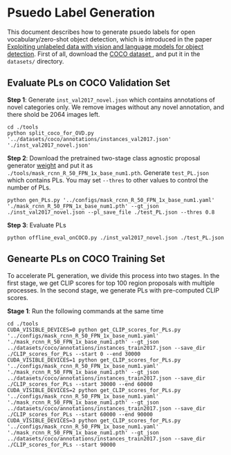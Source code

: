 # Psuedo Label Generation

This document describes how to generate psuedo labels for open vocabulary/zero-shot object detection, which is introduced in the paper [Exploiting unlabeled data with vision and language models for object detection]().
First of all, download the [COCO dataset ](https://cocodataset.org/#home), and put it in the `datasets/` directory.


## Evaluate PLs on COCO Validation Set

**Step 1**: Generate `inst_val2017_novel.json` which contains annotations of novel categories only. 
We remove images without any novel annotation, and there shold be 2064 images left.
```
cd ./tools
python split_coco_for_OVD.py '../datasets/coco/annotations/instances_val2017.json' './inst_val2017_novel.json'
```

**Step 2**: Download the pretrained two-stage class agnostic proposal generator [weight]() and put it as `./tools/mask_rcnn_R_50_FPN_1x_base_num1.pth`. 
Generate `test_PL.json` which contains PLs. You may set `--thres` to other values to control the number of PLs.
```
python gen_PLs.py '../configs/mask_rcnn_R_50_FPN_1x_base_num1.yaml' './mask_rcnn_R_50_FPN_1x_base_num1.pth' --gt_json ./inst_val2017_novel.json --pl_save_file ./test_PL.json --thres 0.8 
```

**Step 3**: Evaluate PLs
```
python offline_eval_onCOCO.py ./inst_val2017_novel.json ./test_PL.json
```


## Genearte PLs on COCO Training Set

To accelerate PL generation, we divide this process into two stages. 
In the first stage, we get CLIP scores for top 100 region proposals with multiple processes.
In the second stage, we generate PLs with pre-computed CLIP scores.

**Stage 1**: Run the following commands at the same time
```
cd ./tools
CUDA_VISIBLE_DEVICES=0 python get_CLIP_scores_for_PLs.py '../configs/mask_rcnn_R_50_FPN_1x_base_num1.yaml' './mask_rcnn_R_50_FPN_1x_base_num1.pth' --gt_json ../datasets/coco/annotations/instances_train2017.json --save_dir ./CLIP_scores_for_PLs --start 0 --end 30000
CUDA_VISIBLE_DEVICES=1 python get_CLIP_scores_for_PLs.py '../configs/mask_rcnn_R_50_FPN_1x_base_num1.yaml' './mask_rcnn_R_50_FPN_1x_base_num1.pth' --gt_json ../datasets/coco/annotations/instances_train2017.json --save_dir ./CLIP_scores_for_PLs --start 30000 --end 60000
CUDA_VISIBLE_DEVICES=2 python get_CLIP_scores_for_PLs.py '../configs/mask_rcnn_R_50_FPN_1x_base_num1.yaml' './mask_rcnn_R_50_FPN_1x_base_num1.pth' --gt_json ../datasets/coco/annotations/instances_train2017.json --save_dir ./CLIP_scores_for_PLs --start 60000 --end 90000
CUDA_VISIBLE_DEVICES=3 python get_CLIP_scores_for_PLs.py '../configs/mask_rcnn_R_50_FPN_1x_base_num1.yaml' './mask_rcnn_R_50_FPN_1x_base_num1.pth' --gt_json ../datasets/coco/annotations/instances_train2017.json --save_dir ./CLIP_scores_for_PLs --start 90000
```







